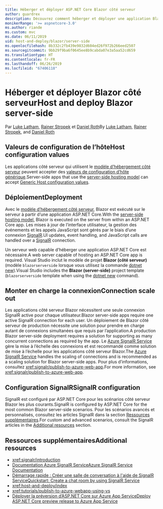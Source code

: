 ```yaml
---
title: Héberger et déployer ASP.NET Core Blazor côté serveur
author: guardrex
description: Découvrez comment héberger et déployer une application Blazor côté serveur avec ASP.NET Core.
monikerRange: '>= aspnetcore-3.0'
ms.author: riande
ms.custom: mvc
ms.date: 06/11/2019
uid: host-and-deploy/blazor/server-side
ms.openlocfilehash: 8b332c2fb439e9832d604ed26f972b266eed2507
ms.sourcegitcommit: 9bb29f9ba6f0645ee8b9cabda07e3a5aa52cd659
ms.translationtype: HT
ms.contentlocale: fr-FR
ms.lasthandoff: 06/26/2019
ms.locfileid: "67406118"
---
```

# <a name="host-and-deploy-blazor-server-side"></a><span data-ttu-id="1480f-103">Héberger et déployer Blazor côté serveur</span><span class="sxs-lookup"><span data-stu-id="1480f-103">Host and deploy Blazor server-side</span></span>

<span data-ttu-id="1480f-104">Par [Luke Latham](https://github.com/guardrex), [Rainer Stropek](https://www.timecockpit.com) et [Daniel Roth](https://github.com/danroth27)</span><span class="sxs-lookup"><span data-stu-id="1480f-104">By [Luke Latham](https://github.com/guardrex), [Rainer Stropek](https://www.timecockpit.com), and [Daniel Roth](https://github.com/danroth27)</span></span>

## <a name="host-configuration-values"></a><span data-ttu-id="1480f-105">Valeurs de configuration de l’hôte</span><span class="sxs-lookup"><span data-stu-id="1480f-105">Host configuration values</span></span>

<span data-ttu-id="1480f-106">Les applications côté serveur qui utilisent le [modèle d’hébergement côté serveur](xref:blazor/hosting-models#server-side) peuvent accepter des [valeurs de configuration d’hôte générique](xref:fundamentals/host/generic-host#host-configuration).</span><span class="sxs-lookup"><span data-stu-id="1480f-106">Server-side apps that use the [server-side hosting model](xref:blazor/hosting-models#server-side) can accept [Generic Host configuration values](xref:fundamentals/host/generic-host#host-configuration).</span></span>

## <a name="deployment"></a><span data-ttu-id="1480f-107">Déploiement</span><span class="sxs-lookup"><span data-stu-id="1480f-107">Deployment</span></span>

<span data-ttu-id="1480f-108">Avec le [modèle d’hébergement côté serveur](xref:blazor/hosting-models#server-side), Blazor est exécuté sur le serveur à partir d’une application ASP.NET Core.</span><span class="sxs-lookup"><span data-stu-id="1480f-108">With the [server-side hosting model](xref:blazor/hosting-models#server-side), Blazor is executed on the server from within an ASP.NET Core app.</span></span> <span data-ttu-id="1480f-109">Les mises à jour de l’interface utilisateur, la gestion des événements et les appels JavaScript sont gérés par le biais d’une connexion [SignalR](xref:signalr/introduction).</span><span class="sxs-lookup"><span data-stu-id="1480f-109">UI updates, event handling, and JavaScript calls are handled over a [SignalR](xref:signalr/introduction) connection.</span></span>

<span data-ttu-id="1480f-110">Un serveur web capable d’héberger une application ASP.NET Core est nécessaire.</span><span class="sxs-lookup"><span data-stu-id="1480f-110">A web server capable of hosting an ASP.NET Core app is required.</span></span> <span data-ttu-id="1480f-111">Visual Studio inclut le modèle de projet **Blazor (côté serveur)** (modèle `blazorserverside` lorsque vous utilisez la commande [dotnet new](/dotnet/core/tools/dotnet-new)).</span><span class="sxs-lookup"><span data-stu-id="1480f-111">Visual Studio includes the **Blazor (server-side)** project template (`blazorserverside` template when using the [dotnet new](/dotnet/core/tools/dotnet-new) command).</span></span>

## <a name="connection-scale-out"></a><span data-ttu-id="1480f-112">Monter en charge la connexion</span><span class="sxs-lookup"><span data-stu-id="1480f-112">Connection scale out</span></span>

<span data-ttu-id="1480f-113">Les applications côté serveur Blazor nécessitent une seule connexion SignalR active pour chaque utilisateur.</span><span class="sxs-lookup"><span data-stu-id="1480f-113">Blazor server-side apps require one active SignalR connection for each user.</span></span> <span data-ttu-id="1480f-114">Un déploiement de Blazor côté serveur de production nécessite une solution pour prendre en charge autant de connexions simultanées que requis par l’application.</span><span class="sxs-lookup"><span data-stu-id="1480f-114">A production Blazor server-side deployment requires a solution for supporting as many concurrent connections as required by the app.</span></span> <span data-ttu-id="1480f-115">Le [Azure SignalR Service](/azure/azure-signalr/) gère la mise à l’échelle des connexions et est recommandé comme solution de mise à l’échelle pour les applications côté serveur Blazor.</span><span class="sxs-lookup"><span data-stu-id="1480f-115">The [Azure SignalR Service](/azure/azure-signalr/) handles the scaling of connections and is recommended as a scaling solution for Blazor server-side apps.</span></span> <span data-ttu-id="1480f-116">Pour plus d’informations, consultez <xref:signalr/publish-to-azure-web-app>.</span><span class="sxs-lookup"><span data-stu-id="1480f-116">For more information, see <xref:signalr/publish-to-azure-web-app>.</span></span>

## <a name="signalr-configuration"></a><span data-ttu-id="1480f-117">Configuration SignalR</span><span class="sxs-lookup"><span data-stu-id="1480f-117">SignalR configuration</span></span>

<span data-ttu-id="1480f-118">SignalR est configuré par ASP.NET Core pour les scénarios côté serveur Blazor les plus courants.</span><span class="sxs-lookup"><span data-stu-id="1480f-118">SignalR is configured by ASP.NET Core for the most common Blazor server-side scenarios.</span></span> <span data-ttu-id="1480f-119">Pour les scénarios avancés et personnalisés, consultez les articles SignalR dans la section [Ressources supplémentaires](#additional-resources).</span><span class="sxs-lookup"><span data-stu-id="1480f-119">For custom and advanced scenarios, consult the SignalR articles in the [Additional resources](#additional-resources) section.</span></span>

## <a name="additional-resources"></a><span data-ttu-id="1480f-120">Ressources supplémentaires</span><span class="sxs-lookup"><span data-stu-id="1480f-120">Additional resources</span></span>

* <xref:signalr/introduction>
* [<span data-ttu-id="1480f-121">Documentation Azure SignalR Service</span><span class="sxs-lookup"><span data-stu-id="1480f-121">Azure SignalR Service Documentation</span></span>](/azure/azure-signalr/)
* [<span data-ttu-id="1480f-122">Démarrage rapide : Créer une salle de conversation à l'aide de SignalR Service</span><span class="sxs-lookup"><span data-stu-id="1480f-122">Quickstart: Create a chat room by using SignalR Service</span></span>](/azure/azure-signalr/signalr-quickstart-dotnet-core)
* <xref:host-and-deploy/index>
* <xref:tutorials/publish-to-azure-webapp-using-vs>
* [<span data-ttu-id="1480f-123">Déployer la préversion d’ASP.NET Core sur Azure App Service</span><span class="sxs-lookup"><span data-stu-id="1480f-123">Deploy ASP.NET Core preview release to Azure App Service</span></span>](xref:host-and-deploy/azure-apps/index#deploy-aspnet-core-preview-release-to-azure-app-service)
